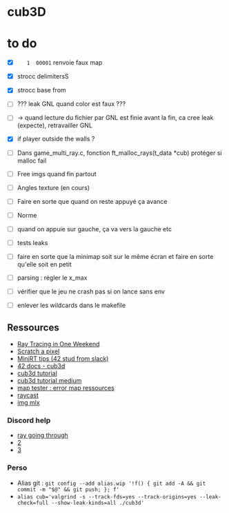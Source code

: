 # cub3D

# to do
- [x] `   1  00001` renvoie faux map
- [x] strocc delimitersS
- [x] strocc base from
- [ ] ??? leak GNL quand color est faux ???
- [ ] -> quand lecture du fichier par GNL est finie avant la fin, ca cree leak (expecte), retravailler GNL
- [x] if player outside the walls ?
- [ ] Dans game_multi_ray.c, fonction ft_malloc_rays(t_data *cub) protéger si malloc fail
- [ ] Free imgs quand fin partout
- [ ] Angles texture (en cours)
- [ ] Faire en sorte que quand on reste appuyé ça avance
- [ ] Norme
- [ ] quand on appuie sur gauche, ça va vers la gauche etc
- [ ] tests leaks
- [ ] faire en sorte que la minimap soit sur le même écran et faire en sorte qu'elle soit en petit
- [ ] parsing : régler le x_max
- [ ] vérifier que le jeu ne crash pas si on lance sans env
- [ ] enlever les wildcards dans le makefile


## Ressources
* [Ray Tracing in One Weekend](https://raytracing.github.io/books/RayTracingInOneWeekend.html)
* [Scratch a pixel](https://www.scratchapixel.com/)
* [MiniRT tips (42 stud from slack)](https://github.com/RubenNijhuis/Mini-Ray-Tracer/blob/main/minirt_tips.md)
* [42 docs - cub3d](https://harm-smits.github.io/42docs/projects/cub3d)
* [cub3d tutorial](https://hackmd.io/@nszl/H1LXByIE2)
* [cub3d tutorial medium](https://medium.com/@afatir.ahmedfatir/cub3d-tutorial-af5dd31d2fcf)
* [map tester : error map ressources](https://github.com/DevJ2K/cub3d_map_tester.git)
* [raycast](https://www.permadi.com/tutorial/raycast/rayc7.html)
* [img mlx](https://github.com/keuhdall/images_example)

### Discord help
* [ray going through](https://discord.com/channels/774300457157918772/785407528971272203/810551909475680276)
* [2](https://discord.com/channels/774300457157918772/785407528971272203/810153344433520663)
* [3](https://discord.com/channels/774300457157918772/785407528971272203/892801483047858266)

### Perso
* Alias git : ```git config --add alias.wip '!f() { git add -A && git commit -m "$@" && git push; }; f'```
* ```alias cub='valgrind -s --track-fds=yes --track-origins=yes --leak-check=full --show-leak-kinds=all ./cub3d'```